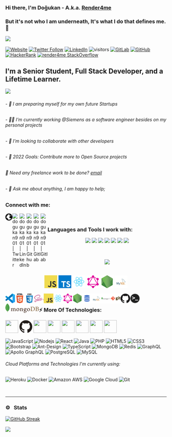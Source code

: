 ### Hi there, I'm Doğukan - A.k.a. [Render4me][website] 
### But it's not who I am underneath, It's what I do that defines me.🦇

<div>
<img src="https://media.giphy.com/media/26xBwdIuRJiAIqHwA/giphy.gif?cid=ecf05e47jt15c7111ouvmihucwxoiuzbj8new7z2vxn6w7ci&rid=giphy.gif&ct=g" width="125px">

</div>

[![Website](https://img.shields.io/badge/dogukan901-My%20Website-lightgrey)](https://dogukan901.github.io)
[![Twitter Follow](https://img.shields.io/twitter/follow/Render4Me?color=1DA1F2&logo=twitter&style=for-the-badge)](https://twitter.com/intent/follow?original_referer=https%3A%2F%2Fgithub.com%2FRender4Me&screen_name=Render4Me)
[![LinkedIn](https://img.shields.io/static/v1?label=LinkedIn&message=Dogukan&color=181717)](https://www.linkedin.com/in/doğukan-okçu-a76bb0110/)
![visitors](https://visitor-badge.laobi.icu/badge?page_id=dogukan901.dogukan901&right_color=#575757)
[![GitLab](https://img.shields.io/badge/-GitLab-181717?style=flat&logo=gitlab)](https://gitlab.com/dogukan901)
[![GitHub](https://img.shields.io/badge/-GitHub-181717?style=flat&logo=github)](https://github.com/dogukan901)
[![HackerRank](https://img.shields.io/badge/-Hackerrank-181717?style=flat&logo=HackerRank&logoColor=white)](https://www.hackerrank.com/doki9706?hr_r=1)
[![render4me StackOverflow](https://stackoverflow-badge.vercel.app/?userID=14962648)](https://stackoverflow.com/users/14962648/render4me)

## I'm a Senior Student, Full Stack Developer, and a Lifetime Learner.

 <img src="https://media.giphy.com/media/LMhbwQ27DaXCTbX1zo/giphy.gif?cid=ecf05e472hp2chxcc29fpcfgltznj19ts27nel62b5w2zrgo&rid=giphy.gif&ct=g" width="250px">
 
###### - 🔭 I am preparing myself for my own future Startups
###### - 🧑‍💻 I’m currently working @Siemens as a software engineer besides on my personal projects
###### - 👯 I’m looking to collaborate with other developers
###### - 🥅 2022 Goals: Contribute more to Open Source projects
###### 💼 Need any freelance work to be done? [email](mailto:dogukan901@gmail.com)
###### - 💬 Ask me about anything, I am happy to help;

### Connect with me:

[<img align="left" alt="dogukan901.com" width="22px" style="color:white" src="https://raw.githubusercontent.com/iconic/open-iconic/master/svg/globe.svg" />][website]
[<img align="left" alt="dogukan901 | Twitter" width="22px" src="https://cdn.jsdelivr.net/npm/simple-icons@v3/icons/twitter.svg" />][twitter]
[<img align="left" alt="dogukan901 | LinkedIn" width="22px" src="https://cdn.jsdelivr.net/npm/simple-icons@v3/icons/linkedin.svg" />][linkedin]
[<img align="left" alt="dogukan901 | Github" width="22px" src="https://cdn.jsdelivr.net/npm/simple-icons@v3/icons/github.svg" />][github]
[<img align="left" alt="dogukan901 | Gitlab" width="22px" src="https://cdn.jsdelivr.net/npm/simple-icons@v3/icons/gitlab.svg" />][gitlab]
<img align="left" alt="dogukan901 | Gitlab" width="22px" src="https://cdn.jsdelivr.net/npm/simple-icons@3.13.0/icons/jetbrains.svg" />

<br />

### Languages and Tools I work with:

<div align = "center">
  

  <p align="center">

  <img src="https://media3.giphy.com/media/ln7z2eWriiQAllfVcn/200w.webp" width="70">
  <img src=https://media3.giphy.com/media/XAxylRMCdpbEWUAvr8/giphy.gif width="75">
  <img src=https://media4.giphy.com/media/fsEaZldNC8A1PJ3mwp/giphy.gif width="75">
   <img src="https://i.giphy.com/media/eNAsjO55tPbgaor7ma/200w.webp" width="70">
   <img src="https://i.giphy.com/media/LMt9638dO8dftAjtco/200.webp" width="70">
   <img src="https://i.giphy.com/media/KzJkzjggfGN5Py6nkT/200.webp" width="70">
   <img src="https://i.giphy.com/media/IdyAQJVN2kVPNUrojM/200.webp" width="70">
   
   
   <br><br>
  <img src="https://camo.githubusercontent.com/936a08778c7e4885053d148c07bbd2339dfbdd80/68747470733a2f2f6665726f73732e6e65742f782f6e6f6465322e676966" width="100"/>
  <br><br>

</p>

  <code><img height="40" src="https://raw.githubusercontent.com/github/explore/80688e429a7d4ef2fca1e82350fe8e3517d3494d/topics/javascript/javascript.png"></code>
<code><img height="40" src="https://raw.githubusercontent.com/github/explore/80688e429a7d4ef2fca1e82350fe8e3517d3494d/topics/typescript/typescript.png"></code>
<code><img height="40" src="https://raw.githubusercontent.com/github/explore/80688e429a7d4ef2fca1e82350fe8e3517d3494d/topics/react/react.png"></code>
<code><img height="40" src="https://raw.githubusercontent.com/github/explore/5c058a388828bb5fde0bcafd4bc867b5bb3f26f3/topics/graphql/graphql.png"></code>
<code><img height="40" src="https://raw.githubusercontent.com/github/explore/80688e429a7d4ef2fca1e82350fe8e3517d3494d/topics/nodejs/nodejs.png"></code>
<code><img height="40" src="https://raw.githubusercontent.com/github/explore/80688e429a7d4ef2fca1e82350fe8e3517d3494d/topics/mysql/mysql.png"></code>

</div>

[<img align="left" alt="Visual Studio Code" width="30px" src="https://raw.githubusercontent.com/github/explore/80688e429a7d4ef2fca1e82350fe8e3517d3494d/topics/visual-studio-code/visual-studio-code.png" />][webdevplaylist]
[<img align="left" alt="HTML5" width="30px" src="https://raw.githubusercontent.com/github/explore/80688e429a7d4ef2fca1e82350fe8e3517d3494d/topics/html/html.png" />][webdevplaylist]
[<img align="left" alt="CSS3" width="30px" src="https://raw.githubusercontent.com/github/explore/80688e429a7d4ef2fca1e82350fe8e3517d3494d/topics/css/css.png" />][cssplaylist]
[<img align="left" alt="Sass" width="30px" src="https://raw.githubusercontent.com/github/explore/80688e429a7d4ef2fca1e82350fe8e3517d3494d/topics/sass/sass.png" />][cssplaylist]
[<img align="left" alt="JavaScript" width="30px" src="https://raw.githubusercontent.com/github/explore/80688e429a7d4ef2fca1e82350fe8e3517d3494d/topics/javascript/javascript.png" />][jsplaylist]
[<img align="left" alt="React" width="30px" src="https://raw.githubusercontent.com/github/explore/80688e429a7d4ef2fca1e82350fe8e3517d3494d/topics/react/react.png" />][reactplaylist]
<!-- [<img align="left" alt="Gatsby" width="30px" src="https://raw.githubusercontent.com/github/explore/e94815998e4e0713912fed477a1f346ec04c3da2/topics/gatsby/gatsby.png" />][webdevplaylist] -->
[<img align="left" alt="GraphQL" width="30px" src="https://raw.githubusercontent.com/github/explore/80688e429a7d4ef2fca1e82350fe8e3517d3494d/topics/graphql/graphql.png" />][webdevplaylist]
[<img align="left" alt="Node.js" width="30px" src="https://raw.githubusercontent.com/github/explore/80688e429a7d4ef2fca1e82350fe8e3517d3494d/topics/nodejs/nodejs.png" />][webdevplaylist]
<!-- [<img align="left" alt="Deno" width="30px" src="https://raw.githubusercontent.com/github/explore/361e2821e2dea67711cde99c9c40ed357061cf27/topics/deno/deno.png" />][webdevplaylist] -->
[<img align="left" alt="SQL" width="30px" src="https://raw.githubusercontent.com/github/explore/80688e429a7d4ef2fca1e82350fe8e3517d3494d/topics/sql/sql.png" />][webdevplaylist]
[<img align="left" alt="MySQL" width="30px" src="https://raw.githubusercontent.com/github/explore/80688e429a7d4ef2fca1e82350fe8e3517d3494d/topics/mysql/mysql.png" />][webdevplaylist]
[<img align="left" alt="MongoDB" width="30px" src="https://raw.githubusercontent.com/github/explore/80688e429a7d4ef2fca1e82350fe8e3517d3494d/topics/mongodb/mongodb.png" />][webdevplaylist]
[<img align="left" alt="Git" width="30px" src="https://raw.githubusercontent.com/github/explore/80688e429a7d4ef2fca1e82350fe8e3517d3494d/topics/git/git.png" />][webdevplaylist]
[<img align="left" alt="GitHub" width="30px" src="https://raw.githubusercontent.com/github/explore/78df643247d429f6cc873026c0622819ad797942/topics/github/github.png" />][webdevplaylist]
[<img align="left" alt="Terminal" width="30px" src="https://raw.githubusercontent.com/github/explore/80688e429a7d4ef2fca1e82350fe8e3517d3494d/topics/terminal/terminal.png" />][webdevplaylist]
[<img align="left" src="https://github.com/ecenurbattal/ecenurbattal/blob/main/icons/tech/mongodb.svg" alt="MongoDB" height="30" />](https://www.mongodb.com)

<br />

### ⚡ More Of Technologies:
<code><img height="40" width="40" src="https://upload.wikimedia.org/wikipedia/commons/thumb/3/3f/Git_icon.svg/1024px-Git_icon.svg.png"></code>
<code><img height="40" width="40" src="https://raw.githubusercontent.com/github/explore/80688e429a7d4ef2fca1e82350fe8e3517d3494d/topics/github-api/github-api.png"></code>
<code><img height="40" width="40" src="https://cdn.worldvectorlogo.com/logos/nodejs-icon.svg"></code>
<code><img height="40" width="40" src="https://cdn.worldvectorlogo.com/logos/postgresql.svg"></code>
<code><img height="40" width="40" src="https://raw.githubusercontent.com/reduxjs/redux/master/logo/logo.png"></code>
<code><img height="40" width="40" src="https://encrypted-tbn0.gstatic.com/images?q=tbn:ANd9GcRT1PKsfJXnxOqnTRiIZ8VcdJDYBXD-qZnnpw&usqp=CAU"></code>
<code><img height="40" width="40" src="https://upload.wikimedia.org/wikipedia/commons/a/ab/Linux_Logo_in_Linux_Libertine_Font.svg"></code>
<code><img height="40" width="40" src="https://cdn.iconscout.com/icon/free/png-512/mongodb-3-1175138.png"></code>


![JavaScript](https://img.shields.io/badge/-JavaScript-black?style=flat-square&logo=javascript)
![Nodejs](https://img.shields.io/badge/-Nodejs-black?style=flat-square&logo=Node.js)
![React](https://img.shields.io/badge/-React-black?style=flat-square&logo=react)
![Java](https://img.shields.io/badge/-java-E34A86?style=flat-square&logo=java)
![PHP](https://img.shields.io/badge/PHP-777BB4?style=flat-square&logo=php&logoColor=white)
![HTML5](https://img.shields.io/badge/-HTML5-E34F26?style=flat-square&logo=html5&logoColor=white)
![CSS3](https://img.shields.io/badge/-CSS3-1572B6?style=flat-square&logo=css3)
![Bootstrap](https://img.shields.io/badge/-Bootstrap-563D7C?style=flat-square&logo=bootstrap)
![Ant-Design](https://img.shields.io/badge/-AntDesign-181717?style=flat&logo=ant-design&logoColor=red)
![TypeScript](https://img.shields.io/badge/-TypeScript-007ACC?style=flat-square&logo=typescript)
![MongoDB](https://img.shields.io/badge/-MongoDB-black?style=flat-square&logo=mongodb)
![Redis](https://img.shields.io/badge/-Redis-black?style=flat-square&logo=Redis)
![GraphQL](https://img.shields.io/badge/-GraphQL-E10098?style=flat-square&logo=graphql)
![Apollo GraphQL](https://img.shields.io/badge/-Apollo%20GraphQL-311C87?style=flat-square&logo=apollo-graphql)
![PostgreSQL](https://img.shields.io/badge/-PostgreSQL-336791?style=flat-square&logo=postgresql)
![MySQL](https://img.shields.io/badge/-MySQL-black?style=flat-square&logo=mysql)

###### Cloud Platforms and Technologies I'm currently using:
![Heroku](https://img.shields.io/badge/-Heroku-430098?style=flat-square&logo=heroku)
![Docker](https://img.shields.io/badge/-Docker-black?style=flat-square&logo=docker)
![Amazon AWS](https://img.shields.io/badge/Amazon%20AWS-232F3E?style=flat-square&logo=amazon-aws)
![Google Cloud](https://img.shields.io/badge/Google%20Cloud-black?style=flat-square&logo=google-cloud)
![Git](https://img.shields.io/badge/-Git-black?style=flat-square&logo=git)


<br />




---

### ⚙️ &nbsp; Stats
<p align="center">
<a href="https://github.com/dogukan901">

[![GitHub Streak](https://github-readme-streak-stats.herokuapp.com?user=dogukan901&theme=calm)](https://git.io/streak-stats)

<!-- [![Top Langs](https://github-readme-stats.vercel.app/api/top-langs/?username=dogukan901&exclude_repo=HTTU&layout=compact&hide_border=true)](https://github.com/anuraghazra/github-readme-stats) -->

<img align="center" src="https://github-readme-stats.vercel.app/api/top-langs/?username=dogukan901&theme=dark&layout=compact" />
</a>
</p>

<!-- <table>
  <td align="center">
    <img src="https://github.com/dogukan901/dogukan901/blob/master/metrics.plugin.isocalendar.svg">
    <details><summary>Full year version</summary>
      <img src="https://github.com/dogukan901/dogukan901/blob/master/metrics.plugin.isocalendar.fullyear.svg">
    </details>
    <img width="900" height="1" alt="">
    
  </td>
</table>
 -->

<!-- [![dogukan901's github activity graph](https://activity-graph.herokuapp.com/graph?username=dogukan901&theme=github-dark)](https://github.com/dogukan901) -->



[website]: https://dogukan901.github.io/
[github]: https://github.com/dogukan901
<!-- [course]: http://vsCodeHero.com -->
[twitter]: https://twitter.com/Render4Me
[gitlab]: https://gitlab.com/dogukan901
<!-- [youtube]: https://youtube.com/dogukan901
[instagram]: https://instagram.com/dogukan901 -->
[linkedin]: https://www.linkedin.com/in/doğukan-okçu-a76bb0110/
[webdevplaylist]: https://www.youtube.com/watch?v=X7hQqsju2uo&t=152s
[jsplaylist]: https://www.youtube.com/playlist?list=PLkwxH9e_vrALRJKu7wfXby3MKeflhTu6B
[reactplaylist]: https://www.youtube.com/playlist?list=PLkwxH9e_vrAK4TdffpxKY3QGyHCpxFcQ0
[cssplaylist]: https://www.youtube.com/playlist?list=PLkwxH9e_vrALSdvZuEh6gqQdmDoDIoqz4
